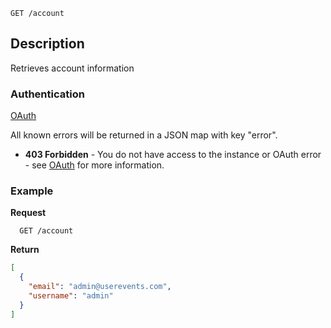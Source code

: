 ```
GET /account
```

## Description

Retrieves account information

### Authentication

[OAuth](https://github.com/userevents/charon)

All known errors will be returned in a JSON map with key "error".

- **403 Forbidden** - You do not have access to the instance or OAuth error - see [OAuth](https://github.com/userevents/charon) for more information.

### Example

**Request**

```
  GET /account
```

**Return**

```json
[
  {
    "email": "admin@userevents.com",
    "username": "admin"
  }
]
```
